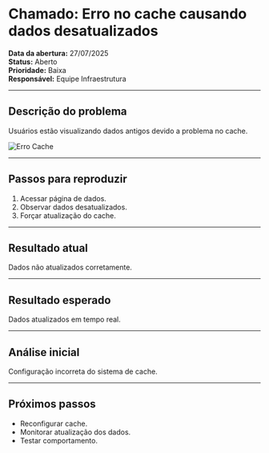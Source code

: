 # Chamado: Erro no cache causando dados desatualizados

**Data da abertura:** 27/07/2025  
**Status:** Aberto  
**Prioridade:** Baixa  
**Responsável:** Equipe Infraestrutura

---

## Descrição do problema  
Usuários estão visualizando dados antigos devido a problema no cache.

![Erro Cache](https://via.placeholder.com/400x200.png?text=Erro+Cache)

---

## Passos para reproduzir  
1. Acessar página de dados.  
2. Observar dados desatualizados.  
3. Forçar atualização do cache.

---

## Resultado atual  
Dados não atualizados corretamente.

---

## Resultado esperado  
Dados atualizados em tempo real.

---

## Análise inicial  
Configuração incorreta do sistema de cache.

---

## Próximos passos  
- Reconfigurar cache.  
- Monitorar atualização dos dados.  
- Testar comportamento.
